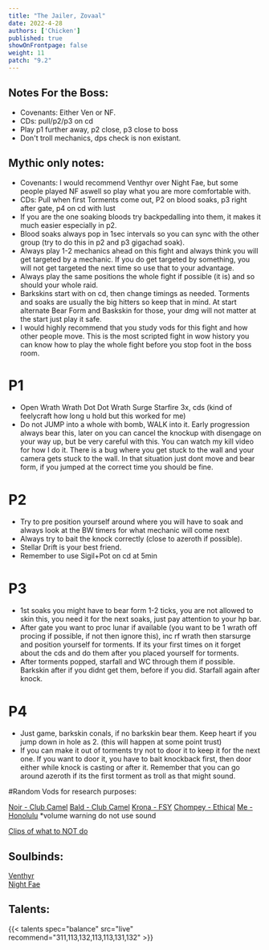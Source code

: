 ```yaml
---
title: "The Jailer, Zovaal"
date: 2022-4-28
authors: ['Chicken']
published: true
showOnFrontpage: false
weight: 11
patch: "9.2"
---
```



## Notes For the Boss:
- Covenants: Either Ven or NF.
- CDs: pull/p2/p3 on cd
- Play p1 further away, p2 close, p3 close to boss
- Don't troll mechanics, dps check is non existant.

## Mythic only notes:
- Covenants: I would recommend Venthyr over Night Fae, but some people played NF aswell so play what you are more comfortable with.
- CDs: Pull when first Torments come out, P2 on blood soaks, p3 right after gate, p4 on cd with lust
- If you are the one soaking bloods try backpedalling into them, it makes it much easier especially in p2. 
- Blood soaks always pop in 1sec intervals so you can sync with the other group (try to do this in p2 and p3 gigachad soak).
- Always play 1-2 mechanics ahead on this fight and always think you will get targeted by a mechanic. If you do get targeted by something, you will not get targeted the next time so use that to your advantage. 
- Always play the same positions the whole fight if possible (it is) and so should your whole raid.
- Barkskins start with on cd, then change timings as needed. Torments and soaks are usually the big hitters so keep that in mind. At start alternate Bear Form and Baskskin for those, your dmg will not matter at the start just play it safe.
- I would highly recommend that you study vods for this fight and how other people move. This is the most scripted fight in wow history you can know how to play the whole fight before you stop foot in the boss room.

# P1 
-  Open Wrath Wrath Dot Dot Wrath Surge Starfire 3x, cds (kind of feelycraft how long u hold but this worked for me)
- Do not JUMP into a whole with bomb, WALK into it. Early progression always bear this, later on you can cancel the knockup with disengage on your way up, but be very careful with this. You can watch my kill video for how I do it. There is a bug where you get stuck to the wall and your camera gets stuck to the wall. In that situation just dont move and bear form, if you jumped at the correct time you should be fine.

# P2
- Try to pre position yourself around where you will have to soak and always look at the BW timers for what mechanic will come next
- Always try to bait the knock correctly (close to azeroth if possible). 
- Stellar Drift is your best friend.
- Remember to use Sigil+Pot on cd at 5min


# P3

- 1st soaks you might have to bear form 1-2 ticks, you are not allowed to skin this, you need it for the next soaks, just pay attention to your hp bar.
- After gate you want to proc lunar if available (you want to be 1 wrath off procing if possible, if not then ignore this), inc rf wrath then starsurge and position yourself for torments. If its your first times on it forget about the cds and do them after you placed yourself for torments. 
- After torments popped, starfall and WC through them if possible. Barkskin after if you didnt get them, before if you did. Starfall again after knock.

# P4 
- Just game, barkskin conals, if no barkskin bear them. Keep heart if you jump down in hole as 2. (this will happen at some point trust)
- If you can make it out of torments try not to door it to keep it for the next one. If you want to door it, you have to bait knockback first, then door either while knock is casting or after it. Remember that you can go around azeroth if its the first torment as troll as that might sound.


#Random Vods for research purposes:

[Noir - Club Camel](https://www.youtube.com/watch?v=GZcohaJndKs)
[Bald - Club Camel](https://www.youtube.com/watch?v=hz75RQZT3hI)
[Krona - FSY](https://www.youtube.com/watch?v=4hZvYkFuz-4)
[Chompey - Ethical](https://www.youtube.com/watch?v=Ogly7SiZM1Q)
[Me - Honolulu](https://www.twitch.tv/videos/1468718462) *volume warning do not use sound

[Clips of what to NOT do](https://docs.google.com/document/d/1VbEmcuvJG2RZZr1Jz9hN1WJdloSKqmrnDHmwEvcqNsM/edit?usp=sharing)

## Soulbinds:
[Venthyr](https://www.wowhead.com/soulbind-calc/venthyr/theotar-the-mad-duke/druid/AwCW5b4CBTXKChUyQQoTBTWHChUy5AolMuIKIwV2AAoVMkkKNTIxCg)
<br>[Night Fae](https://www.wowhead.com/soulbind-calc/night-fae/niya/druid/AwCW6r4DBTXKChUyQQolNSAKEwU1xgoVMuQKJTLiCiIVMkkKNTIxCg)

## Talents:

{{< talents spec="balance" src="live" recommend="311,113,132,113,113,131,132" >}}

